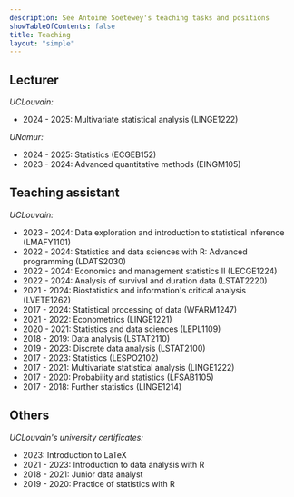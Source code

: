 ```yaml
---
description: See Antoine Soetewey's teaching tasks and positions
showTableOfContents: false
title: Teaching
layout: "simple"
---
```


## Lecturer

*UCLouvain:*

- 2024 - 2025: Multivariate statistical analysis (LINGE1222)

*UNamur:*

- 2024 - 2025: Statistics (ECGEB152)
- 2023 - 2024: Advanced quantitative methods (EINGM105)

## Teaching assistant

*UCLouvain:*

- 2023 - 2024: Data exploration and introduction to statistical inference (LMAFY1101)
- 2022 - 2024: Statistics and data sciences with R: Advanced programming (LDATS2030)
- 2022 - 2024: Economics and management statistics II (LECGE1224)
- 2022 - 2024: Analysis of survival and duration data (LSTAT2220)
- 2021 - 2024: Biostatistics and information's critical analysis (LVETE1262)
- 2017 - 2024: Statistical processing of data (WFARM1247)
- 2021 - 2022: Econometrics (LINGE1221)
- 2020 - 2021: Statistics and data sciences (LEPL1109)
- 2018 - 2019: Data analysis (LSTAT2110)
- 2019 - 2023: Discrete data analysis (LSTAT2100)
- 2017 - 2023: Statistics (LESPO2102)
- 2017 - 2021: Multivariate statistical analysis (LINGE1222)
- 2017 - 2020: Probability and statistics (LFSAB1105)
- 2017 - 2018: Further statistics (LINGE1214)

## Others

*UCLouvain's university certificates:*

- 2023: Introduction to LaTeX
- 2021 - 2023: Introduction to data analysis with R
- 2018 - 2021: Junior data analyst
- 2019 - 2020: Practice of statistics with R


<!--## Tutoring & consulting

Given my teaching experience at university level, I provide private lessons in statistics, probability, R and data science. I can also help you in performing statistical data analyses for your thesis or your professional projects:

- Students and researchers, see more information at [easystat.be](https://easystat.be/)
- Professionals and companies, see more information at [datanalyze.be](https://datanalyze.be/)-->
